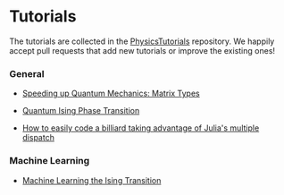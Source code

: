 # Tutorials

The tutorials are collected in the [PhysicsTutorials](https://github.com/JuliaPhysics/PhysicsTutorials) repository. We happily accept pull requests that add new tutorials or improve the existing ones!

### General

* [Speeding up Quantum Mechanics: Matrix Types](https://juliaphysics.github.io/PhysicsTutorials.jl/tutorials/general/matrix_types/matrix_types.html)

* [Quantum Ising Phase Transition](https://juliaphysics.github.io/PhysicsTutorials.jl/tutorials/general/quantum_ising/quantum_ising.html)

* [How to easily code a billiard taking advantage of Julia's multiple dispatch](https://nbviewer.jupyter.org/github/JuliaDynamics/JuliaDynamics/blob/master/tutorials/Billiards%20Example/billiards_example.ipynb)


### Machine Learning

* [Machine Learning the Ising Transition](https://juliaphysics.github.io/PhysicsTutorials.jl/tutorials/machine_learning/ml_ising/ml_ising.html)
